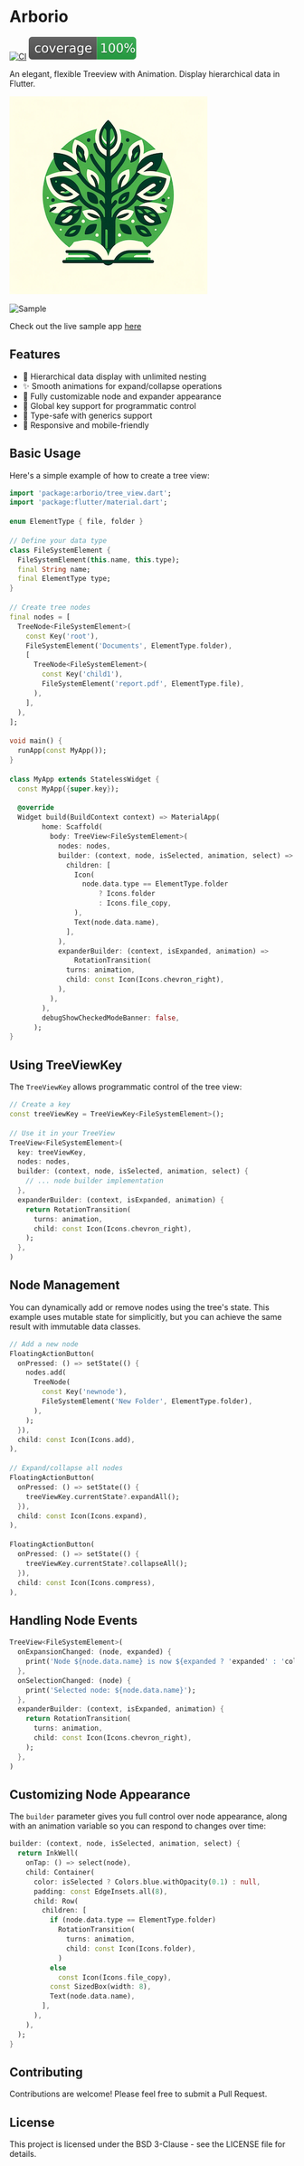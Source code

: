 # Arborio

[![CI](https://github.com/melbournedeveloper/arborio/actions/workflows/ci.yml/badge.svg)](https://github.com/melbournedeveloper/arborio/actions/workflows/ci.yml)
[![Coverage](https://raw.githubusercontent.com/melbournedeveloper/arborio/main/coverage_badge.svg)](https://github.com/melbournedeveloper/arborio/actions/workflows/ci.yml)

An elegant, flexible Treeview with Animation. Display hierarchical data in Flutter.

![Logo](https://github.com/MelbourneDeveloper/arborio/raw/main/example/assets/images/arborio_small.png)

![Sample](https://github.com/MelbourneDeveloper/arborio/raw/main/images/sample.gif)

Check out the live sample app [here](https://melbournedeveloper.github.io/arborio/)

## Features

- 🌳 Hierarchical data display with unlimited nesting
- ✨ Smooth animations for expand/collapse operations
- 🎨 Fully customizable node and expander appearance
- 🔑 Global key support for programmatic control
- 🎯 Type-safe with generics support
- 📱 Responsive and mobile-friendly

## Basic Usage

Here's a simple example of how to create a tree view:

```dart
import 'package:arborio/tree_view.dart';
import 'package:flutter/material.dart';

enum ElementType { file, folder }

// Define your data type
class FileSystemElement {
  FileSystemElement(this.name, this.type);
  final String name;
  final ElementType type;
}

// Create tree nodes
final nodes = [
  TreeNode<FileSystemElement>(
    const Key('root'),
    FileSystemElement('Documents', ElementType.folder),
    [
      TreeNode<FileSystemElement>(
        const Key('child1'),
        FileSystemElement('report.pdf', ElementType.file),
      ),
    ],
  ),
];

void main() {
  runApp(const MyApp());
}

class MyApp extends StatelessWidget {
  const MyApp({super.key});

  @override
  Widget build(BuildContext context) => MaterialApp(
        home: Scaffold(
          body: TreeView<FileSystemElement>(
            nodes: nodes,
            builder: (context, node, isSelected, animation, select) => Row(
              children: [
                Icon(
                  node.data.type == ElementType.folder
                      ? Icons.folder
                      : Icons.file_copy,
                ),
                Text(node.data.name),
              ],
            ),
            expanderBuilder: (context, isExpanded, animation) =>
                RotationTransition(
              turns: animation,
              child: const Icon(Icons.chevron_right),
            ),
          ),
        ),
        debugShowCheckedModeBanner: false,
      );
}
```

## Using TreeViewKey

The `TreeViewKey` allows programmatic control of the tree view:

```dart
// Create a key
const treeViewKey = TreeViewKey<FileSystemElement>();

// Use it in your TreeView
TreeView<FileSystemElement>(
  key: treeViewKey,
  nodes: nodes,
  builder: (context, node, isSelected, animation, select) {
    // ... node builder implementation
  },
  expanderBuilder: (context, isExpanded, animation) {
    return RotationTransition(
      turns: animation,
      child: const Icon(Icons.chevron_right),
    );
  },
)
```

## Node Management

You can dynamically add or remove nodes using the tree's state. This example uses mutable state for simplicitly, but you can achieve the same result with immutable data classes.

```dart
// Add a new node
FloatingActionButton(
  onPressed: () => setState(() {
    nodes.add(
      TreeNode(
        const Key('newnode'),
        FileSystemElement('New Folder', ElementType.folder),
      ),
    );
  }),
  child: const Icon(Icons.add),
),

// Expand/collapse all nodes
FloatingActionButton(
  onPressed: () => setState(() {
    treeViewKey.currentState?.expandAll();
  }),
  child: const Icon(Icons.expand),
),

FloatingActionButton(
  onPressed: () => setState(() {
    treeViewKey.currentState?.collapseAll();
  }),
  child: const Icon(Icons.compress),
),
```

## Handling Node Events

```dart
TreeView<FileSystemElement>(
  onExpansionChanged: (node, expanded) {
    print('Node ${node.data.name} is now ${expanded ? 'expanded' : 'collapsed'}');
  },
  onSelectionChanged: (node) {
    print('Selected node: ${node.data.name}');
  },
  expanderBuilder: (context, isExpanded, animation) {
    return RotationTransition(
      turns: animation,
      child: const Icon(Icons.chevron_right),
    );
  },
)
```

## Customizing Node Appearance

The `builder` parameter gives you full control over node appearance, along with an animation variable so you can respond to changes over time:

```dart
builder: (context, node, isSelected, animation, select) {
  return InkWell(
    onTap: () => select(node),
    child: Container(
      color: isSelected ? Colors.blue.withOpacity(0.1) : null,
      padding: const EdgeInsets.all(8),
      child: Row(
        children: [
          if (node.data.type == ElementType.folder)
            RotationTransition(
              turns: animation,
              child: const Icon(Icons.folder),
            )
          else
            const Icon(Icons.file_copy),
          const SizedBox(width: 8),
          Text(node.data.name),
        ],
      ),
    ),
  );
}
```

## Contributing

Contributions are welcome! Please feel free to submit a Pull Request.

## License

This project is licensed under the BSD 3-Clause - see the LICENSE file for details.
